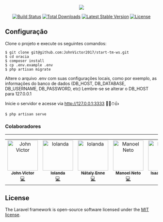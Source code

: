 <p align="center"><img src="https://laravel.com/assets/img/components/logo-laravel.svg"></p>

<p align="center">
<a href="https://travis-ci.org/laravel/framework"><img src="https://travis-ci.org/laravel/framework.svg" alt="Build Status"></a>
<a href="https://packagist.org/packages/laravel/framework"><img src="https://poser.pugx.org/laravel/framework/d/total.svg" alt="Total Downloads"></a>
<a href="https://packagist.org/packages/laravel/framework"><img src="https://poser.pugx.org/laravel/framework/v/stable.svg" alt="Latest Stable Version"></a>
<a href="https://packagist.org/packages/laravel/framework"><img src="https://poser.pugx.org/laravel/framework/license.svg" alt="License"></a>
</p>

## Configuração

Clone o projeto e execute os seguintes comandos:

```shell
$ git clone git@github.com:JohnVictor2017/start-tm-ws.git
$ cd oracia
$ composer install
$ cp .env.example .env
$ php artisan migrate
```

Altere o arquivo .env com suas configurações locais, como por exemplo, as informações do banco de dados (DB_HOST, DB_DATABASE, DB_USERNAME, DB_PASSWORD, etc)
Lembre-se se alterar o DB_HOST para 127.0.0.1

Inicie o servidor e acesse via http://127.0.0.1:3333 🤞🙏⏱👍

```
$ php artisan serve
```

### Colaboradores

<hr>
<table>
  <tr>
    <td align="center">
      <a href="http://github.com/johnvictor2017">
        <img src="https://avatars0.githubusercontent.com/u/30505330?s=400&v=4" width="100px;" alt="John Victor"/>
        <br />
        <sub><b>John Victor</b></sub>
      </a><br />
      <a href="https://github.com/mb-neto/oracia/commits?author=johnvictor2017" title="Code">💻</a>
    </td>
    <td align="center">
      <a href="https://github.com/Iolch">
        <img src="https://avatars0.githubusercontent.com/u/42042614?s=400&v=4" width="100px;" alt="Iolanda"/>
        <br />
        <sub><b>Iolanda</b></sub>
      </a><br />
      <a href="https://github.com/mb-neto/oracia/commits?author=Iolch" title="Code">💻</a>
    </td>
    <td align="center">
      <a href="https://github.com/SrtaEnne">
        <img src="https://avatars3.githubusercontent.com/u/26802307?s=400&v=4" width="100px;" alt="Iolanda"/>
        <br />
        <sub><b>Nátaly Enne</b></sub>
      </a><br />
      <a href="https://github.com/mb-neto/oracia/commits?author=SrtaEnne" title="Code">💻</a>
    </td>
    <td align="center">
      <a href="https://github.com/mb-neto">
        <img src="https://avatars0.githubusercontent.com/u/41993863?s=400&v=4" width="100px;" alt="Manoel Neto"/>
        <br />
        <sub><b>Manoel Neto</b></sub>
      </a><br />
      <a href="https://github.com/mb-neto/oracia/commits?author=mb-neto" title="Code">💻</a>
    </td>
    <td align="center">
      <a href="https://github.com/isaacgdo">
        <img src="https://avatars1.githubusercontent.com/u/20069403?s=400&v=4" width="100px;" alt="Manoel Neto"/>
        <br />
        <sub><b>Isaac Gomes</b></sub>
      </a><br />
      <a href="https://github.com/mb-neto/oracia/commits?author=isaacgdo" title="Code">💻</a>
    </td>
  </tr>
</table>

## License

The Laravel framework is open-source software licensed under the [MIT license](https://opensource.org/licenses/MIT).
